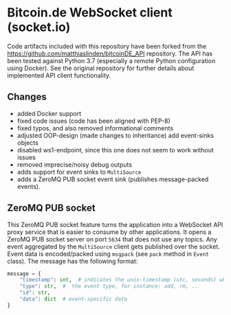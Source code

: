 # Bitcoin.de WebSocket client (socket.io)

Code artifacts included with this repository have been forked from the https://github.com/matthiaslinden/bitcoinDE_API 
repository. The API has been tested against Python 3.7 (especially a remote Python configuration using Docker). See the original
repository for further details about implemented API client functionality.

## Changes

* added Docker support
* fixed code issues (code has been aligned with PEP-8)
* fixed typos, and also removed informational comments
* adjusted OOP-design (made changes to inheritance)
  add event-sinks objects 
* disabled ws1-endpoint, since this one does not seem to work without issues
* removed imprecise/noisy debug outputs
* adds support for event sinks to `MultiSource`
* adds a ZeroMQ PUB socket event sink (publishes message-packed events).

## ZeroMQ PUB socket

This ZeroMQ PUB socket feature turns the application into a WebSocket API proxy service that is easier to consume by 
other applications. It opens a ZeroMQ PUB socket server on port `5634` that does not use any topics. Any event 
aggregated by the `MultiSource` client gets published over the socket. Event data is encoded/packed 
using `msgpack` (see `pack` method in `Event` class). The message has the following format:

````python
message = {
    "timestamp": int,  # indicates the unix-timestamp (utc, seconds) when the event has been aggregated
    "type": str,  #  the event type, for instance: add, rm, ..
    "id": str,
    "data": dict  # event-specific data
}
````

